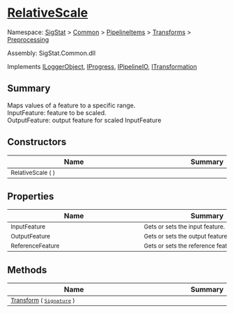 # [RelativeScale](./RelativeScale.md)

Namespace: [SigStat]() > [Common](./../../../README.md) > [PipelineItems]() > [Transforms]() > [Preprocessing](./README.md)

Assembly: SigStat.Common.dll

Implements [ILoggerObject](./../../../ILoggerObject.md), [IProgress](./../../../Helpers/IProgress.md), [IPipelineIO](./../../../Pipeline/IPipelineIO.md), [ITransformation](./../../../ITransformation.md)

## Summary
Maps values of a feature to a specific range.  <br>InputFeature: feature to be scaled.<br>OutputFeature: output feature for scaled InputFeature

## Constructors

| Name | Summary | 
| --- | --- | 
| <sub>RelativeScale (  )</sub><div style="width: 290px"> | <sub></sub><div style="width: 290px"> | <br>


## Properties

| Name | Summary | 
| --- | --- | 
| <sub>InputFeature</sub><div style="width: 290px"> | <sub>Gets or sets the input feature.</sub><div style="width: 290px"> | <br>
| <sub>OutputFeature</sub><div style="width: 290px"> | <sub>Gets or sets the output feature.</sub><div style="width: 290px"> | <br>
| <sub>ReferenceFeature</sub><div style="width: 290px"> | <sub>Gets or sets the reference feature.</sub><div style="width: 290px"> | <br>


## Methods

| Name | Summary | 
| --- | --- | 
| <sub>[Transform](./Methods/RelativeScale-100663787.md) ( [`Signature`](./../../../Signature.md) )</sub><div style="width: 290px"> | <sub></sub><div style="width: 290px"> | <br>


